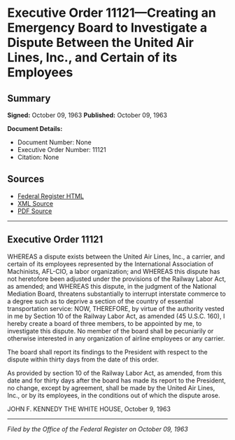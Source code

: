 # Executive Order 11121—Creating an Emergency Board to Investigate a Dispute Between the United Air Lines, Inc., and Certain of its Employees

## Summary

**Signed:** October 09, 1963
**Published:** October 09, 1963

**Document Details:**
- Document Number: None
- Executive Order Number: 11121
- Citation: None

## Sources
- [Federal Register HTML](https://www.presidency.ucsb.edu/documents/executive-order-11121-creating-emergency-board-investigate-dispute-between-the-united-air)
- [XML Source](None)
- [PDF Source](None)

---

## Executive Order 11121

WHEREAS a dispute exists between the United Air Lines, Inc., a carrier, and certain of its employees represented by the International Association of Machinists, AFL-CIO, a labor organization; and
WHEREAS this dispute has not heretofore been adjusted under the provisions of the Railway Labor Act, as amended; and
WHEREAS this dispute, in the judgment of the National Mediation Board, threatens substantially to interrupt interstate commerce to a degree such as to deprive a section of the country of essential transportation service:
NOW, THEREFORE, by virtue of the authority vested in me by Section 10 of the Railway Labor Act, as amended (45 U.S.C. 160), I hereby create a board of three members, to be appointed by me, to investigate this dispute. No member of the board shall be pecuniarily or otherwise interested in any organization of airline employees or any carrier.

The board shall report its findings to the President with respect to the dispute within thirty days from the date of this order.

As provided by section 10 of the Railway Labor Act, as amended, from this date and for thirty days after the board has made its report to the President, no change, except by agreement, shall be made by the United Air Lines, Inc., or by its employees, in the conditions out of which the dispute arose.

JOHN F. KENNEDY
THE WHITE HOUSE,
October 9, 1963

---

*Filed by the Office of the Federal Register on October 09, 1963*
